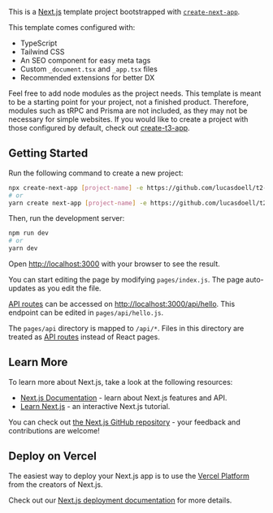This is a [Next.js](https://nextjs.org/) template project bootstrapped with [`create-next-app`](https://github.com/vercel/next.js/tree/canary/packages/create-next-app).

This template comes configured with:
- TypeScript
- Tailwind CSS
- An SEO component for easy meta tags
- Custom `_document.tsx` and `_app.tsx` files
- Recommended extensions for better DX

Feel free to add node modules as the project needs. This template is meant to be a starting point for your project, not a finished product. 
Therefore, modules such as tRPC and Prisma are not included, as they may not be necessary for simple websites. If you would like to create a project 
with those configured by default, check out [create-t3-app](https://github.com/t3-oss/create-t3-app). 

## Getting Started

Run the following command to create a new project:

```bash
npx create-next-app [project-name] -e https://github.com/lucasdoell/t2-template
# or
yarn create next-app [project-name] -e https://github.com/lucasdoell/t2-template
```

Then, run the development server:

```bash
npm run dev
# or
yarn dev
```

Open [http://localhost:3000](http://localhost:3000) with your browser to see the result.

You can start editing the page by modifying `pages/index.js`. The page auto-updates as you edit the file.

[API routes](https://nextjs.org/docs/api-routes/introduction) can be accessed on [http://localhost:3000/api/hello](http://localhost:3000/api/hello). This endpoint can be edited in `pages/api/hello.js`.

The `pages/api` directory is mapped to `/api/*`. Files in this directory are treated as [API routes](https://nextjs.org/docs/api-routes/introduction) instead of React pages.

## Learn More

To learn more about Next.js, take a look at the following resources:

- [Next.js Documentation](https://nextjs.org/docs) - learn about Next.js features and API.
- [Learn Next.js](https://nextjs.org/learn) - an interactive Next.js tutorial.

You can check out [the Next.js GitHub repository](https://github.com/vercel/next.js/) - your feedback and contributions are welcome!

## Deploy on Vercel

The easiest way to deploy your Next.js app is to use the [Vercel Platform](https://vercel.com/new?utm_medium=default-template&filter=next.js&utm_source=create-next-app&utm_campaign=create-next-app-readme) from the creators of Next.js.

Check out our [Next.js deployment documentation](https://nextjs.org/docs/deployment) for more details.
